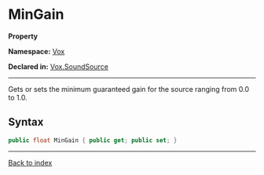 # MinGain

**Property**

**Namespace:** [Vox](Vox.md)

**Declared in:** [Vox.SoundSource](Vox.SoundSource.md)

------



Gets or sets the minimum guaranteed gain for the source ranging
from 0.0 to 1.0.


## Syntax

```csharp
public float MinGain { public get; public set; }
```

------

[Back to index](index.md)